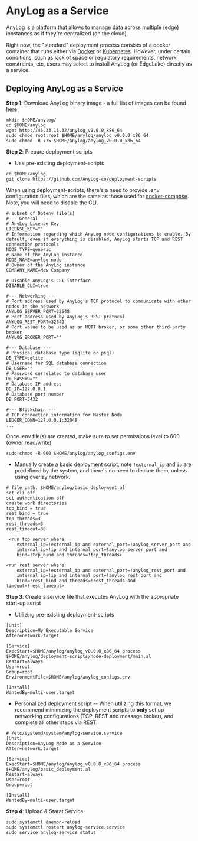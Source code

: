 # AnyLog as a Service

AnyLog is a platform that allows to manage data across multiple (edge) innstances as if they're 
centralized (on the cloud). 

Right now, the "standard" deployment process consists of a docker container that runs either via 
[Docker](Quick%20Deployment.md) or [Kubernetes](deploying_node.md). However, under certain conditions, such as
lack of space or regulatory requirements, network constraints, etc, users may select to install AnyLog (or EdgeLake) 
directly as a service.

## Deploying AnyLog as a Service 
**Step 1**: Download AnyLog binary image - a full list of images can be found <a href="http://45.33.11.32/" target="blank">here</a>
```shell
mkdir $HOME/anylog/
cd $HOME/anylog
wget http://45.33.11.32/anylog_v0.0.0_x86_64
sudo chmod root:root $HOME/anylog/anylog_v0.0.0_x86_64
sudo chmod -R 775 $HOME/anylog/anylog_v0.0.0_x86_64
```

**Step 2**: Prepare deployment scripts 
* Use pre-existing deployment-scripts 
```shell
cd $HOME/anylog
git clone https://github.com/AnyLog-co/deployment-scripts
```

When using deployment-scripts, there's  a need to provide .env configuration files, which are the same as 
those used for <a href="https://github.com/AnyLog-co/docker-compose/tree/main/docker-makefile/generic-configs" target="_blank">docker-compose</a>.
Note, you will need to disable the CLI. 
```dotenv
# subset of Dotenv file(s) 
#--- General ---
# AnyLog License Key
LICENSE_KEY=""
# Information regarding which AnyLog node configurations to enable. By default, even if everything is disabled, AnyLog starts TCP and REST connection protocols
NODE_TYPE=generic
# Name of the AnyLog instance
NODE_NAME=anylog-node
# Owner of the AnyLog instance
COMPANY_NAME=New Company

# Disable AnyLog's CLI interface
DISABLE_CLI=true

#--- Networking ---
# Port address used by AnyLog's TCP protocol to communicate with other nodes in the network
ANYLOG_SERVER_PORT=32548
# Port address used by AnyLog's REST protocol
ANYLOG_REST_PORT=32549
# Port value to be used as an MQTT broker, or some other third-party broker
ANYLOG_BROKER_PORT=""

#--- Database ---
# Physical database type (sqlite or psql)
DB_TYPE=sqlite
# Username for SQL database connection
DB_USER=""
# Password correlated to database user
DB_PASSWD=""
# Database IP address
DB_IP=127.0.0.1
# Database port number
DB_PORT=5432

#--- Blockchain ---
# TCP connection information for Master Node
LEDGER_CONN=127.0.0.1:32048
...
```

Once .env file(s) are created, make sure to set permissions level to 600 (owner read/write)
```shell
sudo chmod -R 600 $HOME/anylog/anylog_configs.env
```

* Manually create a basic deployment script, note `!external_ip` and `ip` are predefined by the system, and there's 
no need to declare them, unless using overlay network.
```anylog
# file path: $HOME/anylog/basic_deployment.al
set cli off
set authentication off
create work directories
tcp_bind = true
rest_bind = true
tcp_threads=3
rest_threads=3
rest_timeout=30

 <run tcp server where
    external_ip=!external_ip and external_port=!anylog_server_port and
    internal_ip=!ip and internal_port=!anylog_server_port and
    bind=!tcp_bind and threads=!tcp_threads>

<run rest server where
    external_ip=!external_ip and external_port=!anylog_rest_port and
    internal_ip=!ip and internal_port=!anylog_rest_port and
    bind=!rest_bind and threads=!rest_threads and timeout=!rest_timeout>
```

 

**Step 3**: Create a service file that executes AnyLog with the appropriate start-up script 
* Utilizing pre-existing deployment-scripts
```editorconfig
[Unit]
Description=My Executable Service
After=network.target

[Service]
ExecStart=$HOME/anylog/anylog_v0.0.0_x86_64 process $HOME/anylog/deployment-scripts/node-deployment/main.al
Restart=always
User=root
Group=root
EnvironmentFile=$HOME/anylog/anylog_configs.env

[Install]
WantedBy=multi-user.target
```

* Personalized deployment script -- When utilizing this format, we recommend minimizing the deployment scripts to **only**
set up networking configurations (TCP, REST and message broker), and complete all other steps via REST.
```editorconfig
# /etc/systemd/system/anylog-service.service
[Unit]
Description=AnyLog Node as a Service 
After=network.target

[Service]
ExecStart=$HOME/anylog/anylog_v0.0.0_x86_64 process $HOME/anylog/basic_deployment.al
Restart=always
User=root
Group=root

[Install]
WantedBy=multi-user.target
```

**Step 4**: Upload & Starat Service
```shell
sudo systemctl daemon-reload
sudo systemctl restart anylog-service.service
sudo service anylog-service status
```